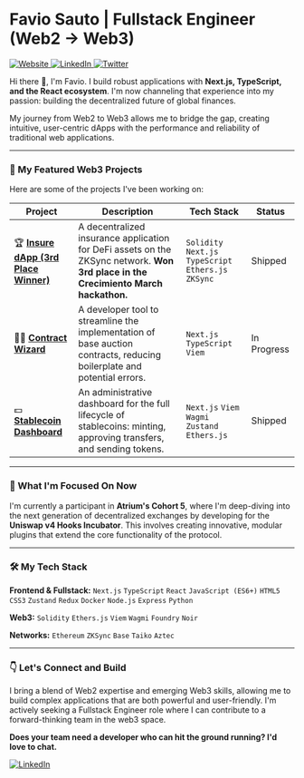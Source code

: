 # Favio Sauto | Fullstack Engineer (Web2 -> Web3)

<p align="left">
  <a href="https://faviosauto.com" target="_blank">
    <img src="https://img.shields.io/badge/Website-_?style=for-the-badge&logo=dev.to&logoColor=white&color=blue" alt="Website"/>
  </a>
  <a href="https://www.linkedin.com/in/faviosauto" target="_blank">
    <img src="https://img.shields.io/badge/LinkedIn-0077B5?style=for-the-badge&logo=linkedin&logoColor=white" alt="LinkedIn"/>
  </a>
  <a href="https://twitter.com/faviosauto" target="_blank">
    <img src="https://img.shields.io/badge/Twitter-1DA1F2?style=for-the-badge&logo=twitter&logoColor=white" alt="Twitter"/>
  </a>
</p>

Hi there 👋, I'm Favio. I build robust applications with **Next.js, TypeScript, and the React ecosystem**. I'm now channeling that experience into my passion: building the decentralized future of global finances.

My journey from Web2 to Web3 allows me to bridge the gap, creating intuitive, user-centric dApps with the performance and reliability of traditional web applications.

---

### 🚀 My Featured Web3 Projects

Here are some of the projects I've been working on:

| Project                                | Description                                                                                                                              | Tech Stack                                                     | Status         |
| -------------------------------------- | ---------------------------------------------------------------------------------------------------------------------------------------- | -------------------------------------------------------------- | -------------- |
| 🏆 **[Insure dApp (3rd Place Winner)](https://github.com/your-repo/insure-dapp)** | A decentralized insurance application for DeFi assets on the ZKSync network. **Won 3rd place in the Crecimiento March hackathon.** | `Solidity` `Next.js` `TypeScript` `Ethers.js` `ZKSync`           | Shipped        |
| 🧙‍♂️ **[Contract Wizard](https://github.com/your-repo/contract-wizard)** | A developer tool to streamline the implementation of base auction contracts, reducing boilerplate and potential errors.                  | `Next.js` `TypeScript` `Viem`                                  | In Progress    |
| 💵 **[Stablecoin Dashboard](https://github.com/your-repo/stablecoin-dashboard)** | An administrative dashboard for the full lifecycle of stablecoins: minting, approving transfers, and sending tokens.                     | `Next.js` `Viem` `Wagmi` `Zustand` `Ethers.js`                  | Shipped        |

---

### 🌱 What I'm Focused On Now

I'm currently a participant in **Atrium's Cohort 5**, where I'm deep-diving into the next generation of decentralized exchanges by developing for the **Uniswap v4 Hooks Incubator**. This involves creating innovative, modular plugins that extend the core functionality of the protocol.

---

### 🛠️ My Tech Stack

**Frontend & Fullstack:** `Next.js` `TypeScript` `React` `JavaScript (ES6+)` `HTML5` `CSS3` `Zustand` `Redux` `Docker` `Node.js` `Express` `Python`

**Web3:** `Solidity` `Ethers.js` `Viem` `Wagmi` `Foundry` `Noir`

**Networks:** `Ethereum` `ZKSync` `Base` `Taiko` `Aztec`

---

### 👇 Let's Connect and Build

I bring a blend of Web2 expertise and emerging Web3 skills, allowing me to build complex applications that are both powerful and user-friendly. I'm actively seeking a Fullstack Engineer role where I can contribute to a forward-thinking team in the web3 space.

**Does your team need a developer who can hit the ground running? I'd love to chat.**

<p align="left">
  <a href="https://www.linkedin.com/in/faviosauto" target="_blank">
    <img src="https://img.shields.io/badge/LinkedIn-0077B5?style=for-the-badge&logo=linkedin&logoColor=white" alt="LinkedIn"/>
  </a>
</p>
